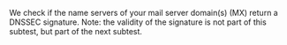 We check if the name servers of your mail server domain(s) (MX) return a DNSSEC signature. Note: the validity of the signature is not part of this subtest, but part of the next subtest.
